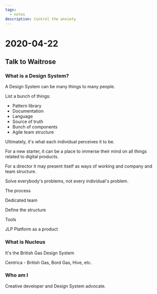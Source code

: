 ```yaml
---
tags:
  - notes
description: Control the anxiety
---
```


# 2020-04-22

## Talk to Waitrose

### What is a Design System?

A Design System can be many things to many people.

List a bunch of things:

- Pattern library
- Documentation
- Language
- Source of truth
- Bunch of components
- Agile team structure 

Ultimately, it's what each individual perceives it to be.

For a new starter, it can be a place to immerse their mind on all things related to digital products.

For a director it may present itself as ways of working and company and team structure.

Solve everybody's problems, not every individual's problem.

The process 

Dedicated team

Define the structure

Tools

JLP Platform as a product





### What is Nucleus

It's the British Gas Design System

Centrica - British Gas, Bord Gas, Hive, etc.

### Who am I

Creative developer and Design System advocate.

